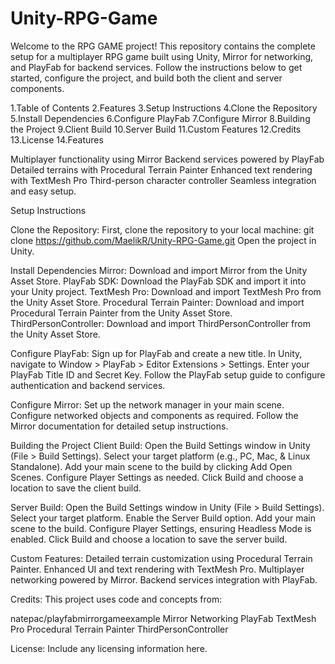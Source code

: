 # Unity-RPG-Game
Welcome to the RPG GAME project! This repository contains the complete setup for a multiplayer RPG game built using Unity, Mirror for networking, and PlayFab for backend services. Follow the instructions below to get started, configure the project, and build both the client and server components.


1.Table of Contents
2.Features
3.Setup Instructions
4.Clone the Repository
5.Install Dependencies
6.Configure PlayFab
7.Configure Mirror
8.Building the Project
9.Client Build
10.Server Build
11.Custom Features
12.Credits
13.License
14.Features

Multiplayer functionality using Mirror
Backend services powered by PlayFab
Detailed terrains with Procedural Terrain Painter
Enhanced text rendering with TextMesh Pro
Third-person character controller
Seamless integration and easy setup.

Setup Instructions

Clone the Repository:
First, clone the repository to your local machine:
git clone https://github.com/MaelikR/Unity-RPG-Game.git
Open the project in Unity.

Install Dependencies
Mirror:
Download and import Mirror from the Unity Asset Store.
PlayFab SDK:
Download the PlayFab SDK and import it into your Unity project.
TextMesh Pro:
Download and import TextMesh Pro from the Unity Asset Store.
Procedural Terrain Painter:
Download and import Procedural Terrain Painter from the Unity Asset Store.
ThirdPersonController:
Download and import ThirdPersonController from the Unity Asset Store.


Configure PlayFab:
Sign up for PlayFab and create a new title.
In Unity, navigate to Window > PlayFab > Editor Extensions > Settings.
Enter your PlayFab Title ID and Secret Key.
Follow the PlayFab setup guide to configure authentication and backend services.


Configure Mirror:
Set up the network manager in your main scene.
Configure networked objects and components as required.
Follow the Mirror documentation for detailed setup instructions.


Building the Project
Client Build:
Open the Build Settings window in Unity (File > Build Settings).
Select your target platform (e.g., PC, Mac, & Linux Standalone).
Add your main scene to the build by clicking Add Open Scenes.
Configure Player Settings as needed.
Click Build and choose a location to save the client build.


Server Build:
Open the Build Settings window in Unity (File > Build Settings).
Select your target platform.
Enable the Server Build option.
Add your main scene to the build.
Configure Player Settings, ensuring Headless Mode is enabled.
Click Build and choose a location to save the server build.


Custom Features:
Detailed terrain customization using Procedural Terrain Painter.
Enhanced UI and text rendering with TextMesh Pro.
Multiplayer networking powered by Mirror.
Backend services integration with PlayFab.


Credits:
This project uses code and concepts from:

natepac/playfabmirrorgameexample
Mirror Networking
PlayFab
TextMesh Pro
Procedural Terrain Painter
ThirdPersonController

License:
Include any licensing information here.
